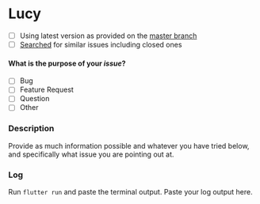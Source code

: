 # Lucy
- [ ] Using latest version as provided on the [master branch](https://github.com/dewanshrawat15/Lucy/tree/master)
- [ ] [Searched](https://github.com/dewanshrawat15/Lucy/issues?utf8=%E2%9C%93&q=is%3Aissue) for similar issues including closed ones

#### What is the purpose of your *issue*?
- [ ] Bug
- [ ] Feature Request
- [ ] Question
- [ ] Other

### Description
Provide as much information possible and whatever you have tried below, and specifically what issue you are pointing out at.

### Log
Run ``` flutter run ``` and paste the terminal output. Paste your log output here.
